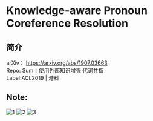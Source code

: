 # Knowledge-aware Pronoun Coreference Resolution 
## 简介 
arXiv： https://arxiv.org/abs/1907.03663  
Repo: 
Sum：使用外部知识增强 代词共指  
Label:ACL2019 | 港科 
## Note: 
![1](https://github.com/AutoAVE/Record-Logger/blob/master/图片/00078_代词共指_外部知识_01.png) 
![2](https://github.com/AutoAVE/Record-Logger/blob/master/图片/00079_代词共指_外部知识_02.png)
![3](https://github.com/AutoAVE/Record-Logger/blob/master/图片/00080_代词共指_外部知识_03.png)